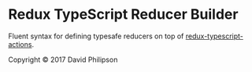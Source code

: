 # Redux TypeScript Reducer Builder

Fluent syntax for defining typesafe reducers on top of [redux-typescript-actions](https://github.com/aikoven/redux-typescript-actions).

Copyright © 2017 David Philipson
